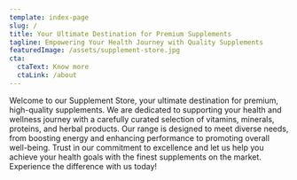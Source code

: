 ```yaml
---
template: index-page
slug: /
title: Your Ultimate Destination for Premium Supplements
tagline: Empowering Your Health Journey with Quality Supplements
featuredImage: /assets/supplement-store.jpg
cta:
  ctaText: Know more
  ctaLink: /about
---
```

Welcome to our Supplement Store, your ultimate destination for premium, high-quality supplements. We are dedicated to supporting your health and wellness journey with a carefully curated selection of vitamins, minerals, proteins, and herbal products. Our range is designed to meet diverse needs, from boosting energy and enhancing performance to promoting overall well-being. Trust in our commitment to excellence and let us help you achieve your health goals with the finest supplements on the market. Experience the difference with us today!